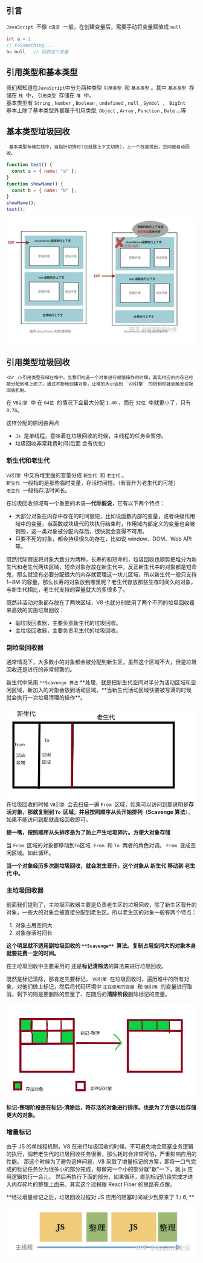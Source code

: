 ## 引言

`JavaScript`  不像 `c语言`  一般，在创建变量后，需要手动将变量赋值成 `null`

```c
int a = 1
// toSomething...
a= null   // 回收这个变量
```

##

## 引用类型和基本类型

我们都知道在`JavaScript`中分为两种类型 `引用类型`  和 `基本类型` 。其中 `基本类型`  存储在 `栈`  中， `引用类型`  存储在 `堆`  中。<br />基本类型有 `String` , `Number` , `Boolean` , `undefined` , `null` , `Symbol`  ， `BigInt` <br />基本上除了基本类型外都属于引用类型, `Object` , `Array` , `Function` , `Date` ...等

## 基本类型垃圾回收

     基本类型存储在栈中，当指针切换时(也就是上下文切换)，上一个栈被抛出，空间被自动回收。

```javascript
function test() {
  const a = { name: "a" };
}
function showName() {
  const b = { name: "b" };
}
showName();
test();
```

![image.png](./imgs/1.png)

## 引用类型垃圾回收

    <br />引用类型存储在堆中。当我们构造一个对象进行赋值操作的时候，其实相应的内存已经被分配到堆上面了。通过不断地创建对象，让堆的大小达到 `V8引擎` 的限制时就会触发垃圾回收机制。

在 `V8引擎`  中 在 `64位`  的情况下会最大分配 `1.4G` ，而在 `32位`  中就更小了，只有`0.7G`。

这样分配的原因由两点

- `Js`  是单线程，意味着在垃圾回收的时候，主线程的任务会暂停。
- 垃圾回收非常耗费时间(后面 会有优化)

### 新生代和老生代

`V8引擎`  中又将堆里面的变量分成 `新生代`  和 `老生代` 。 <br /> `新生代`  一般指的是那些临时变量，存活时间短。（有晋升为老生代的可能）<br /> `老生代`  一般指存活时间长。

在垃圾回收领域有一个重要的术语—**代际假说**，它有以下两个特点：

- 大部分对象在内存中存在的时间很短，比如说函数内部的变量，或者块级作用域中的变量，当函数或块级代码块执行结束时，作用域内部定义的变量也会被销毁，这一类对象被分配内存后，很快就会变得不可用。
- 只要不死的对象，都会持续很久的存在，比如说 window、DOM、Web API 等。

既然代际假说将对象大致分为两种，长寿的和短命的，垃圾回收也顺势把堆分为新生代和老生代两块区域，短命对象存放在新生代中，反正新生代中的对象都是短命鬼，那么就没有必要分配很大的内存就管理这一块儿区域，所以新生代一般只支持 1~8M 的容量，那么长寿的对象放到哪里呢？老生代存放那些生存时间久的对象，与新生代相比，老生代支持的容量就大的多很多了。

既然非活动对象都存放在了两块区域，V8 也就分别使用了两个不同的垃圾回收器来高效的实施垃圾回收：

- 副垃圾回收器，主要负责新生代的垃圾回收。
- 主垃圾回收器，主要负责老生代的垃圾回收。

### 副垃圾回收器

通常情况下，大多数小的对象都会被分配到新生区，虽然这个区域不大，但是垃圾回收还是进行的非常频繁的。

新生代中采用 `**Scavenge 算法` **处理，就是把新生代空间对半分为活动区域和空闲区域，新加入的对象会放到活动区域，**当新生代活动区域快要被写满的时候就会执行一次垃圾清理的操作\*\*。

![image.png](./imgs/2.png)<br /> 在垃圾回收的时候 `V8引擎`  会去扫描一遍 `From`  区域，如果可以访问到那说明是**存活对象，**那就复制到 `To`  区域，并且**按照顺序从头开始排列（Scavenge 算法**）。如果不能访问到那就直接回收即可。

**提一嘴，按照顺序从头排序是为了防止产生垃圾碎片。方便大对象存储**

当 `From`  区域的对象都移动到`To`区域. `From`  和 `To`  两者的角色对调。 `From`  变成空闲区域。如此循环。

**当一个对象经历多次副垃圾回收，就会发生晋升，这个对象从 新生代 移动到 老生代 中。**

### 主垃圾回收器

前面我们提到了，主垃圾回收器主要是负责老生区的垃圾回收，除了新生区晋升的对象，一些大的对象会被直接分配到老生区。所以老生区的对象一般有两个特点：

1. 对象占用空间大
2. 对象存活时间长

**这个明显就不适用副垃圾回收的 **`**Scavenge**`**  算法。复制占用空间大的对象本身就要花费一定的时间。**

在主垃圾回收中主要采用的 还是**标记清除法**的算法来进行垃圾回收。

既然是标记清除，那肯定先要标记， `V8引擎`  在垃圾回收时，遍历堆中的所有对象，对他们做上标记，然后将代码环境中 `正在使用的变量`  和 `强引用`  的变量进行取消，剩下的则是要删除的变量了、在随后的**清除阶段**删除标记的变量。

![image.png](./imgs/3.png)

**标记-整理阶段是在标记-清除后，将存活的对象进行排序。也是为了方便以后存储更大的对象。**

### 增量标记

由于 JS 的单线程机制，V8 在进行垃圾回收的时候，不可避免地会阻塞业务逻辑的执行，倘若老生代的垃圾回收任务很重，那么耗时会非常可怕，严重影响应用的性能。 那这个时候为了避免这样问题，V8 采取了增量标记的方案，即将一口气完成的标记任务分为很多小的部分完成，每做完一个小的部分就"歇"一下，就 js 应用逻辑执行一会儿， 然后再执行下面的部分，如果循环，直到标记阶段完成才进入内存碎片的整理上面来。其实这个过程跟 React Fiber 的思路有点像。

**经过增量标记之后，垃圾回收过程对 JS 应用的阻塞时间减少到原来了 1 / 6, **

![image.png](./imgs/4.png)
